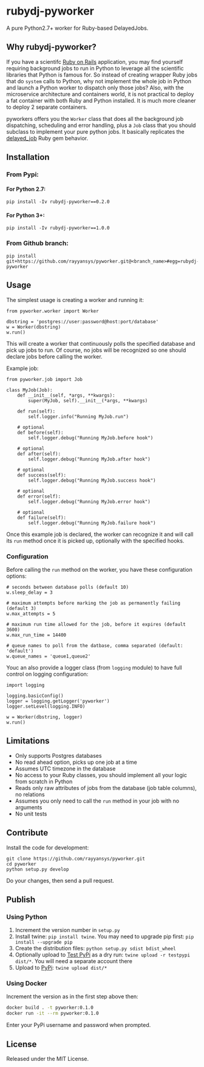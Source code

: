 # rubydj-pyworker

A pure Python2.7+ worker for Ruby-based DelayedJobs.

## Why rubydj-pyworker?

If you have a scientifc [Ruby on Rails](http://rubyonrails.org/) application,
you may find yourself requiring background jobs to run in Python
to leverage all the scientific libraries that Python is famous for.
So instead of creating wrapper Ruby jobs that do `system` calls to Python,
why not implement the whole job in Python and launch a Python worker
to dispatch only those jobs?
Also, with the microservice architecture and containers world,
it is not practical to deploy a fat container with both Ruby and Python
installed. It is much more cleaner to deploy 2 separate containers.

pyworkers offers you the `Worker` class that does all the background job
dispatching, scheduling and error handling, plus a `Job` class that you
should subclass to implement your pure python jobs. It basically replicates
the [delayed_job](https://github.com/collectiveidea/delayed_job) Ruby gem behavior.

## Installation
### From Pypi:
#### For Python 2.7:  
    pip install -Iv rubydj-pyworker==0.2.0
#### For Python 3+:  
    pip install -Iv rubydj-pyworker==1.0.0
    

### From Github branch:
    pip install git+https://github.com/rayyansys/pyworker.git@<branch_name>#egg=rubydj-pyworker
## Usage

The simplest usage is creating a worker and running it:

    from pyworker.worker import Worker

    dbstring = 'postgres://user:password@host:port/database'
    w = Worker(dbstring)
    w.run()

This will create a worker that continuously polls the specified database
and pick up jobs to run. Of course, no jobs will be recognized so one should
declare jobs before calling the worker.

Example job:

    from pyworker.job import Job

    class MyJob(Job):
        def __init__(self, *args, **kwargs):
            super(MyJob, self).__init__(*args, **kwargs)

        def run(self):
            self.logger.info("Running MyJob.run")

        # optional
        def before(self):
            self.logger.debug("Running MyJob.before hook")

        # optional
        def after(self):
            self.logger.debug("Running MyJob.after hook")

        # optional
        def success(self):
            self.logger.debug("Running MyJob.success hook")

        # optional
        def error(self):
            self.logger.debug("Running MyJob.error hook")

        # optional
        def failure(self):
            self.logger.debug("Running MyJob.failure hook")

Once this example job is declared, the worker can recognize it and
will call its `run` method once it is picked up, optionally with the
specified hooks.

### Configuration

Before calling the `run` method on the worker, you have these
configuration options:

    # seconds between database polls (default 10)
    w.sleep_delay = 3

    # maximum attempts before marking the job as permanently failing (default 3)
    w.max_attempts = 5

    # maximum run time allowed for the job, before it expires (default 3600)
    w.max_run_time = 14400

    # queue names to poll from the datbase, comma separated (default: 'default')
    w.queue_names = 'queue1,queue2'

Youc an also provide a logger class (from `logging` module) to have full control on logging configuration:

    import logging
    
    logging.basicConfig()
    logger = logging.getLogger('pyworker')
    logger.setLevel(logging.INFO)

    w = Worker(dbstring, logger)
    w.run()

## Limitations

- Only supports Postgres databases
- No read ahead option, picks up one job at a time
- Assumes UTC timezone in the database
- No access to your Ruby classes, you should implement all your logic from scratch in Python
- Reads only raw attributes of jobs from the database (job table columns), no relations
- Assumes you only need to call the `run` method in your job with no arguments
- No unit tests

## Contribute

Install the code for development:

    git clone https://github.com/rayyansys/pyworker.git
    cd pyworker
    python setup.py develop

Do your changes, then send a pull request.

## Publish

### Using Python
1. Increment the version number in `setup.py`
1. Install twine: `pip install twine`. You may need to upgrade pip first: `pip install --upgrade pip`
1. Create the distribution files: `python setup.py sdist bdist_wheel`
1. Optionally upload to [Test PyPi](https://test.pypi.org/) as a dry run: `twine upload -r testpypi dist/*`. You will need a separate account there
1. Upload to [PyPi](https://pypi.org/): `twine upload dist/*`

### Using Docker
Increment the version as in the first step above then:

```bash
docker build . -t pyworker:0.1.0
docker run -it --rm pyworker:0.1.0
```

Enter your PyPi username and password when prompted.

## License

Released under the MIT License.
